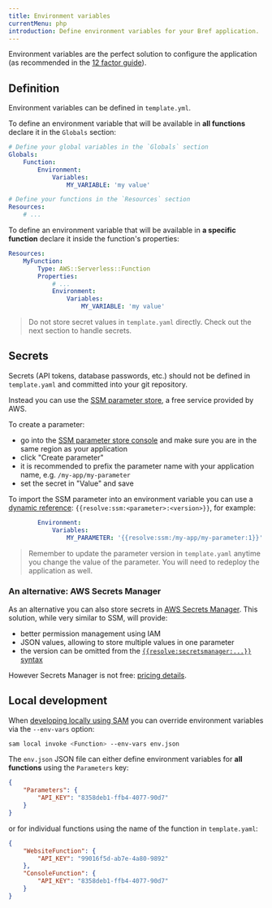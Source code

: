 ```yaml
---
title: Environment variables
currentMenu: php
introduction: Define environment variables for your Bref application.
---
```


Environment variables are the perfect solution to configure the application (as recommended in the [12 factor guide](https://12factor.net/config)).

## Definition

Environment variables can be defined in `template.yml`.

To define an environment variable that will be available in **all functions** declare it in the `Globals` section:

```yaml
# Define your global variables in the `Globals` section
Globals:
    Function:
        Environment:
            Variables:
                MY_VARIABLE: 'my value'

# Define your functions in the `Resources` section
Resources:
    # ...
```

To define an environment variable that will be available in **a specific function** declare it inside the function's properties:

```yaml
Resources:
    MyFunction:
        Type: AWS::Serverless::Function
        Properties:
            # ...
            Environment:
                Variables:
                    MY_VARIABLE: 'my value'
```

> Do not store secret values in `template.yaml` directly. Check out the next section to handle secrets.

## Secrets

Secrets (API tokens, database passwords, etc.) should not be defined in `template.yaml` and committed into your git repository.

Instead you can use the [SSM parameter store](https://docs.aws.amazon.com/systems-manager/latest/userguide/systems-manager-paramstore.html), a free service provided by AWS.

To create a parameter:

- go into the [SSM parameter store console](https://console.aws.amazon.com/systems-manager/parameters) and make sure you are in the same region as your application
- click "Create parameter"
- it is recommended to prefix the parameter name with your application name, e.g. `/my-app/my-parameter`
- set the secret in "Value" and save

To import the SSM parameter into an environment variable you can use a [dynamic reference](https://docs.aws.amazon.com/AWSCloudFormation/latest/UserGuide/dynamic-references.html): `{{resolve:ssm:<parameter>:<version>}}`, for example:

```yaml
        Environment:
            Variables:
                MY_PARAMETER: '{{resolve:ssm:/my-app/my-parameter:1}}'
```

> Remember to update the parameter version in `template.yaml` anytime you change the value of the parameter. You will need to redeploy the application as well.

### An alternative: AWS Secrets Manager

As an alternative you can also store secrets in [AWS Secrets Manager](https://aws.amazon.com/secrets-manager/). This solution, while very similar to SSM, will provide:

- better permission management using IAM
- JSON values, allowing to store multiple values in one parameter
- the version can be omitted from the [`{{resolve:secretsmanager:...}}` syntax](https://docs.aws.amazon.com/AWSCloudFormation/latest/UserGuide/dynamic-references.html#dynamic-references-secretsmanager)

However Secrets Manager is not free: [pricing details](https://aws.amazon.com/secrets-manager/pricing/).

## Local development

When [developing locally using SAM](/docs/local-development.md) you can override environment variables via the `--env-vars` option:

```bash
sam local invoke <Function> --env-vars env.json
```

The `env.json` JSON file can either define environment variables for **all functions** using the `Parameters` key:

```json
{
    "Parameters": {
        "API_KEY": "8358deb1-ffb4-4077-90d7"
    }
}
```

or for individual functions using the name of the function in `template.yaml`:

```json
{
    "WebsiteFunction": {
        "API_KEY": "99016f5d-ab7e-4a80-9892"
    },
    "ConsoleFunction": {
        "API_KEY": "8358deb1-ffb4-4077-90d7"
    }
}
```
